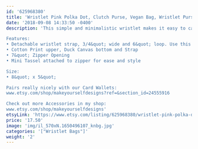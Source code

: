 ```yaml
---
id: '625968380'
title: 'Wristlet Pink Polka Dot, Clutch Purse, Vegan Bag, Wristlet Purse, Evening Bag, Vegan Wristlet, Gift for Her, Gift for Girlfriend, Purse'
date: '2018-09-08 14:33:50 -0400'
description: 'This simple and minimalistic wristlet makes it easy to carry your valuables and look trendy doing so. Perfect for running errands, going out to eat, and spending a night out. Conveniently holds your smartphone, wallet, and a few lipglosses. For someone who doesn&#39;t want to dig through a purse to find what they need!

Features:
• Detachable wristlet strap, 3/4&quot; wide and 6&quot; loop. Use this solo to hold your keys and stick the bag in a bigger purse for travel!
• Cotton Print upper, Duck Canvas bottom and Strap
• 7&quot; Zipper Opening
• Mini Tassel attached to zipper for ease and style

Size:
• 8&quot; x 5&quot;

Pairs really nicely with our Card Wallets:
www.etsy.com/shop/makeyourselfdesigns?ref=&section_id=24555916

Check out more Accessories in my shop:
www.etsy.com/shop/makeyourselfdesigns'
etsyLink: 'https://www.etsy.com/listing/625968380/wristlet-pink-polka-dot-clutch-purse?utm_source=synctostaticsite&utm_medium=api&utm_campaign=api'
price: '17.50'
image: 'img/il_570xN.1650496107_knbg.jpg'
categories: '["Wristlet Bags"]'
weight: '2'
---
```


